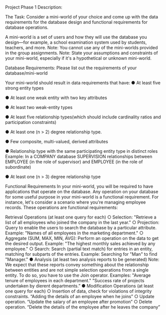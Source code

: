Project Phase 1 Description:

The Task:
Consider a mini-world of your choice and come up with the data requirements for the database design and functional requirements for database operations.

A mini-world is a set of users and how they will use the database you design—for example, a school examination system used by students, teachers, and more.
Note: You cannot use any of the mini-worlds provided in the group assignments.
Note: State your assumptions and constraints of your mini-world, especially if it's a hypothetical or unknown mini-world.

Database Requirements:
Please list out the requirements of your database/mini-world

Your mini-world should result in data requirements that have:
● At least five strong entity types

● At least one weak entity with two key attributes

● At least two weak-entity types

● At least five relationship types(which should include cardinality ratios and participation constraints)

● At least one (n > 2) degree relationship type.

● Few composite, multi-valued, derived attributes

● Relationship type with the same participating entity type in distinct roles
  Example: In a COMPANY database SUPERVISION relationships between EMPLOYEE (in the role of supervisor) and EMPLOYEE (in the role of subordinate)
  
● At least one (n > 3) degree relationship type

Functional Requirements
In your mini-world, you will be required to have applications that operate on the database. Any operation on your database for some useful purpose in your mini-world is a functional
requirement.
For instance, let's consider a scenario where you're managing employee records.
These operations are functional requirements:

Retrieval Operations (at least one query for each)
○ Selection: "Retrieve a list of all employees who joined the company in the last year."
○ Projection: Query to enable the users to search the database by a particular attribute. Example: "Names of all employees in the marketing department."
○ Aggregate (SUM, MAX, MIN, AVG): Perform an operation on the data to get the desired output. Example: "The highest monthly sales achieved by any employee."
○ Search: Search (partial text match) for entries in an entity, matching for subparts of the entries. Example: Searching for "Man" to find "Manager."
● Analysis (at least two analysis reports to be generated)
Note: We expect that these reports convey something about the relationship between
entities and are not simple selection operations from a single entity. To do so, you have to
use the Join operator.
Examples:
"Average tenure of employees in each department."
"Success rate of projects undertaken by dierent departments.”
● Modification Operations (at least one query for each)
○ Insertion of data, check for violations of integrity constraints. “Adding the details
of an employee when he joins”
○ Update operation. “Update the salary of an employee after promotion”
○ Delete operation. “Delete the details of the employee after he leaves the company”



